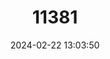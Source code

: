 ---
title: "11381"
category: "Lechriodus fletcheri"
draft: false
date: 2024-02-22 13:03:50
languages:
  English: ["Black-soled Frog", "Fletcher's Cannibal Frog", "Fletcher's Forest Frog", "Fletcher’s Frog"]
---